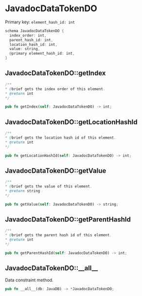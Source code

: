 # JavadocDataTokenDO

Primary key: `element_hash_id: int`

```rust
schema JavadocDataTokenDO {
  index_order: int,
  parent_hash_id: int,
  location_hash_id: int,
  value: string,
  @primary element_hash_id: int,
}
```
## JavadocDataTokenDO::getIndex

```java
/**
* @brief gets the index order of this element.
* @return int
*/
```
```rust
pub fn getIndex(self: JavadocDataTokenDO) -> int;
```
## JavadocDataTokenDO::getLocationHashId

```java
/**
* @brief gets the location hash id of this element.
* @return int
*/
```
```rust
pub fn getLocationHashId(self: JavadocDataTokenDO) -> int;
```
## JavadocDataTokenDO::getValue

```java
/**
* @brief gets the value of this element.
* @return string
*/
```
```rust
pub fn getValue(self: JavadocDataTokenDO) -> string;
```
## JavadocDataTokenDO::getParentHashId

```java
/**
* @brief gets the parent hash id of this element.
* @return int
*/
```
```rust
pub fn getParentHashId(self: JavadocDataTokenDO) -> int;
```
## JavadocDataTokenDO::\_\_all\_\_

Data constraint method.

```rust
pub fn __all__(db: JavaDB) -> *JavadocDataTokenDO;
```
